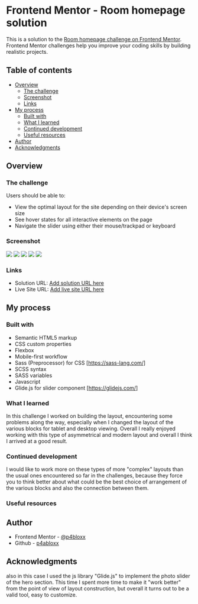 # Frontend Mentor - Room homepage solution

This is a solution to the [Room homepage challenge on Frontend Mentor](https://www.frontendmentor.io/challenges/room-homepage-BtdBY_ENq). Frontend Mentor challenges help you improve your coding skills by building realistic projects.

## Table of contents

- [Overview](#overview)
  - [The challenge](#the-challenge)
  - [Screenshot](#screenshot)
  - [Links](#links)
- [My process](#my-process)
  - [Built with](#built-with)
  - [What I learned](#what-i-learned)
  - [Continued development](#continued-development)
  - [Useful resources](#useful-resources)
- [Author](#author)
- [Acknowledgments](#acknowledgments)

## Overview

### The challenge

Users should be able to:

- View the optimal layout for the site depending on their device's screen size
- See hover states for all interactive elements on the page
- Navigate the slider using either their mouse/trackpad or keyboard

### Screenshot

![](./SCREENSHOTS/mobile%20view.png)
![](./SCREENSHOTS/mobile%20view%20-%20menu%20open.png)
![](./SCREENSHOTS/tablet%20view.png)
![](./SCREENSHOTS/desktop%20view.png)
![](./SCREENSHOTS/desktop%20view%20-%20hover%20status.png)

### Links

- Solution URL: [Add solution URL here](https://your-solution-url.com)
- Live Site URL: [Add live site URL here](https://your-live-site-url.com)

## My process

### Built with

- Semantic HTML5 markup
- CSS custom properties
- Flexbox
- Mobile-first workflow
- Sass (Preprocessor) for CSS [https://sass-lang.com/]
- SCSS syntax
- SASS variables
- Javascript
- Glide.js for slider component [https://glidejs.com/]

### What I learned

In this challenge I worked on building the layout, encountering some problems along the way, especially when I changed the layout of the various blocks for tablet and desktop viewing. Overall I really enjoyed working with this type of asymmetrical and modern layout and overall I think I arrived at a good result.

### Continued development

I would like to work more on these types of more "complex" layouts than the usual ones encountered so far in the challenges, because they force you to think better about what could be the best choice of arrangement of the various blocks and also the connection between them.

### Useful resources

## Author

- Frontend Mentor - [@p4bloxx](https://www.frontendmentor.io/profile/p4bloxx)
- Github - [p4abloxx](https://github.com/p4bloxx)

## Acknowledgments

also in this case I used the js library "Glide.js" to implement the photo slider of the hero section. This time I spent more time to make it "work better" from the point of view of layout construction, but overall it turns out to be a valid tool, easy to customize.
